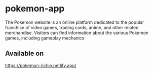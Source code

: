 # pokemon-app
The Pokemon website is an online platform dedicated to the popular franchise of video games, trading cards, anime, and other related merchandise. Visitors can find information about the various Pokemon games, including gameplay mechanics

## Available on
https://pokemon-richie.netlify.app/ <br>
